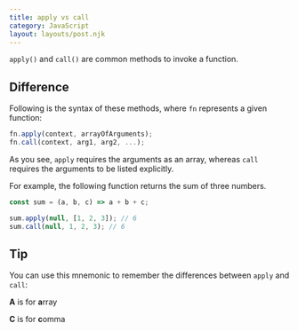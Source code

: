 ```yaml
---
title: apply vs call
category: JavaScript
layout: layouts/post.njk
---
```


`apply()` and `call()` are common methods to invoke a function.

## Difference

Following is the syntax of these methods, where `fn` represents a given function:

```js
fn.apply(context, arrayOfArguments);
fn.call(context, arg1, arg2, ...);
```

As you see, `apply` requires the arguments as an array, whereas `call` requires the arguments to be listed explicitly.

For example, the following function returns the sum of three numbers.

```js
const sum = (a, b, c) => a + b + c;

sum.apply(null, [1, 2, 3]); // 6
sum.call(null, 1, 2, 3); // 6
```

## Tip

You can use this mnemonic to remember the differences between `apply` and `call`:

**A** is for **a**rray

**C** is for **c**omma
